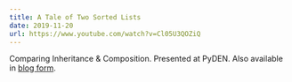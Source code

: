 ```yaml
---
title: A Tale of Two Sorted Lists
date: 2019-11-20
url: https://www.youtube.com/watch?v=Cl05U3QOZiQ
---
```


Comparing Inheritance & Composition. Presented at PyDEN. Also available in [blog form](/blog/2019/05/03/two-sorted-lists).
